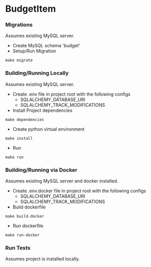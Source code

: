# BudgetItem

### Migrations
Assumes existing MySQL server.
- Create MySQL schema 'budget'
- Setup/Run Migration
```
make migrate
```

### Building/Running Locally
Assumes existing MySQL server.
- Create .env file in project root with the following configs
  - SQLALCHEMY_DATABASE_URI
  - SQLALCHEMY_TRACK_MODIFICATIONS
- Install Project dependencies
```
make dependencies
```
- Create python virtual environment
```
make install
```
- Run
```
make run
```

### Building/Running via Docker
Assumes existing MySQL server and docker installed.
- Create .env.docker file in project root with the following configs
  - SQLALCHEMY_DATABASE_URI
  - SQLALCHEMY_TRACK_MODIFICATIONS
- Build dockerfile
```
make build-docker
```
- Run dockerfile
```
make run-docker
```


### Run Tests
Assumes project is installed locally.

